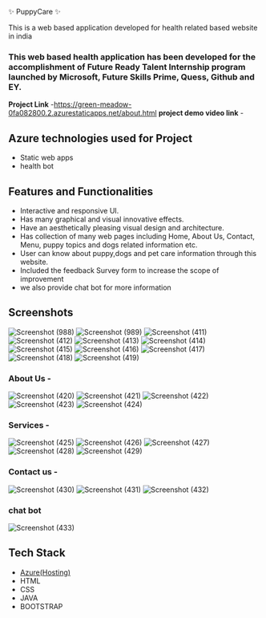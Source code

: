 ✨  PuppyCare  ✨

This is a web based application developed for health related based website in india

### This web based health application has been developed for the accomplishment of Future Ready Talent Internship program launched by Microsoft, Future Skills Prime, Quess, Github and EY.


**Project Link** -https://green-meadow-0fa082800.2.azurestaticapps.net/about.html
**project demo video link** - 

## Azure technologies used for Project

- Static web apps
- health bot

## Features and Functionalities 

- Interactive and responsive UI.
- Has many graphical and visual innovative effects.
- Have an aesthetically pleasing visual design and architecture.
- Has collection of many web pages including Home, About Us, Contact, Menu, puppy topics and dogs related information etc.
- User can know about puppy,dogs and pet care information through this website.
- Included the feedback Survey form to increase the scope of improvement
- we also provide chat bot for more information

## Screenshots

![Screenshot (988)](https://user-images.githubusercontent.com/117905222/208364428-5a03bb8d-8466-4c10-8224-580f81345925.png)
![Screenshot (989)](https://user-images.githubusercontent.com/117905222/208364433-27889df3-038c-421d-9b4c-c9e931000b87.png)
![Screenshot (411)](https://user-images.githubusercontent.com/117905222/205566071-0275c8ad-48ae-446e-a06a-164b6f6e3993.png)
![Screenshot (412)](https://user-images.githubusercontent.com/117905222/205566100-95425763-4c8a-47b7-964d-7e03a1511fb7.png)
![Screenshot (413)](https://user-images.githubusercontent.com/117905222/205566344-6ce9c232-73a0-40ce-af11-8d3a50d7110c.png)
![Screenshot (414)](https://user-images.githubusercontent.com/117905222/205566433-a7ce05a3-272c-481b-a98b-e74e6db3e27b.png)
![Screenshot (415)](https://user-images.githubusercontent.com/117905222/205566541-1d4465bd-0bd9-4fdf-af82-524bec09ea2c.png)
![Screenshot (416)](https://user-images.githubusercontent.com/117905222/205566628-9789cef5-36fe-43e7-910e-be41edf4b167.png)
![Screenshot (417)](https://user-images.githubusercontent.com/117905222/205566661-ca21109e-a7a7-4fff-90e5-f02fddb9c1cb.png)
![Screenshot (418)](https://user-images.githubusercontent.com/117905222/205566715-1ee752e0-4b14-49b5-bad9-c3e1d2698e0e.png)
![Screenshot (419)](https://user-images.githubusercontent.com/117905222/205566750-2313303d-c1d2-4c46-bc82-9c1fc3697b55.png)

### About Us -
![Screenshot (420)](https://user-images.githubusercontent.com/117905222/205567088-ff748e4e-d6ca-4f03-8830-47399a3a3716.png)
![Screenshot (421)](https://user-images.githubusercontent.com/117905222/205567122-7e62143f-14d4-4417-a223-34b8f562352d.png)
![Screenshot (422)](https://user-images.githubusercontent.com/117905222/205567162-f2ad39ec-2c1c-4f6f-bba1-918892221a4b.png)
![Screenshot (423)](https://user-images.githubusercontent.com/117905222/205567186-d14bdefc-7529-4fbe-a4f8-42214064e603.png)
![Screenshot (424)](https://user-images.githubusercontent.com/117905222/205567222-e0b7d3f2-7ef4-4ad3-8406-057045b8dfa1.png)

### Services -
![Screenshot (425)](https://user-images.githubusercontent.com/117905222/205567511-77480fe3-1d1d-40a0-af34-48a16c1887bc.png)
![Screenshot (426)](https://user-images.githubusercontent.com/117905222/205567553-cc77d818-b12c-46b9-8796-56050994eec9.png)
![Screenshot (427)](https://user-images.githubusercontent.com/117905222/205567582-f367284b-5df7-43c6-9fdd-cbbf2b709f74.png)
![Screenshot (428)](https://user-images.githubusercontent.com/117905222/205567611-3c384f58-1eb6-4573-92c8-b692209a7bbc.png)
![Screenshot (429)](https://user-images.githubusercontent.com/117905222/205567655-c0c9bdb5-f39c-4398-8b97-efc3d89ccb95.png)

### Contact us -
![Screenshot (430)](https://user-images.githubusercontent.com/117905222/205567979-df632bc9-93a7-4297-bf02-513508b67c2a.png)
![Screenshot (431)](https://user-images.githubusercontent.com/117905222/205568013-7f84df9a-b82e-4a96-a243-e1cd32c101ea.png)
![Screenshot (432)](https://user-images.githubusercontent.com/117905222/205568042-42f32431-64e3-4e03-9a0a-73c851c95dfc.png)

### chat bot
![Screenshot (433)](https://user-images.githubusercontent.com/117905222/205568502-5f8fe163-9643-4959-9b09-da9791b35bbd.png)

## Tech Stack 

- [Azure(Hosting)](https://azure.microsoft.com/en-in/features/azure-portal/)
- HTML
- CSS
- JAVA
- BOOTSTRAP
